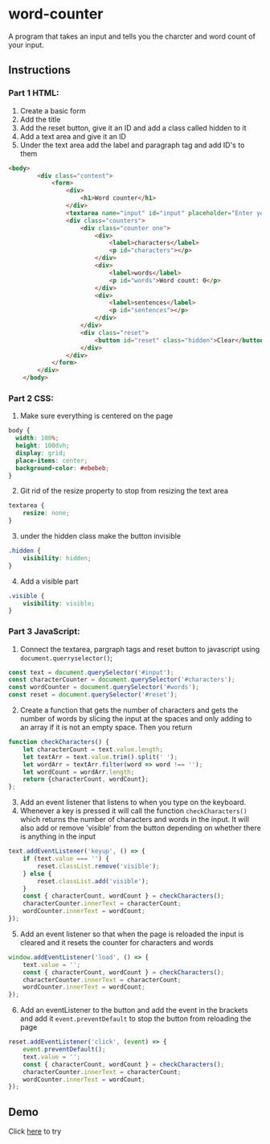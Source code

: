 # word-counter
A program that takes an input and tells you the charcter and word count of your input.

## Instructions

### Part 1 HTML:
1. Create a basic form
2. Add the title
3. Add the reset button, give it an ID and add a class called hidden to it
3. Add a text area and give it an ID
4. Under the text area add the label and paragraph tag and add ID's to them 
```html
<body>
        <div class="content">
            <form>
                <div>
                    <h1>Word counter</h1>
                </div>
                <textarea name="input" id="input" placeholder="Enter your text here..."></textarea>
                <div class="counters">
                    <div class="counter one">
                        <div>
                            <label>characters</label>
                            <p id="characters"></p>
                        </div>
                        <div>
                            <label>words</label>
                            <p id="words">Word count: 0</p>
                        </div>
                        <div>
                            <label>sentences</label>
                            <p id="sentences"></p>
                        </div>
                    </div>
                    <div class="reset">
                        <button id="reset" class="hidden">Clear</button>
                    </div>
                </div>
            </form>
        </div>
    </body>
```
### Part 2 CSS:
1. Make sure everything is centered on the page
```css 
body {
  width: 100%;
  height: 100dvh;
  display: grid;
  place-items: center;
  background-color: #ebebeb;
}
```
2. Git rid of the resize property to stop from resizing the text area
```css
textarea {
    resize: none;
}
```
3. under the hidden class make the button invisible
```css
.hidden {
    visibility: hidden;
}
```
4. Add a visible part
```css
.visible {
    visibility: visible;
}
```
### Part 3 JavaScript:
1. Connect the textarea, pargraph tags and reset button to javascript using `document.querryselector()`;
```javascript
const text = document.querySelector('#input');
const characterCounter = document.querySelector('#characters');
const wordCounter = document.querySelector('#words');
const reset = document.querySelector('#reset');
```
2. Create a function that gets the number of characters and gets the number of words by slicing the input at the spaces and only adding to an array if it is not an empty space. Then you return
```javascript
function checkCharacters() {
    let characterCount = text.value.length;
    let textArr = text.value.trim().split(' ');
    let wordArr = textArr.filter(word => word !== '');
    let wordCount = wordArr.length;
    return {characterCount, wordCount};
};
```
3. Add an event listener that listens to when you type on the keyboard.
4. Whenever a key is pressed it will call the function `checkCharacters()` which returns the number of characters and words in the input. It will also add or remove 'visible' from the button depending on whether there is anything in the input
```javascript
text.addEventListener('keyup', () => {
    if (text.value === '') {
        reset.classList.remove('visible');
    } else {
        reset.classList.add('visible');
    }
    const { characterCount, wordCount } = checkCharacters();
    characterCounter.innerText = characterCount;
    wordCounter.innerText = wordCount;
});
```
5. Add an event listener so that when the page is reloaded the input is cleared and it resets the counter for characters and words
```javascript
window.addEventListener('load', () => {
    text.value = '';
    const { characterCount, wordCount } = checkCharacters();
    characterCounter.innerText = characterCount;
    wordCounter.innerText = wordCount;
});
```
6. Add an eventListener to the button and add the event in the brackets and add it `event.preventDefault` to stop the button from reloading the page
```javascript
reset.addEventListener('click', (event) => {
    event.preventDefault();
    text.value = '';
    const { characterCount, wordCount } = checkCharacters();
    characterCounter.innerText = characterCount;
    wordCounter.innerText = wordCount;
});
```
## Demo
Click [here](https://sazie101.github.io/word-counter/) to try